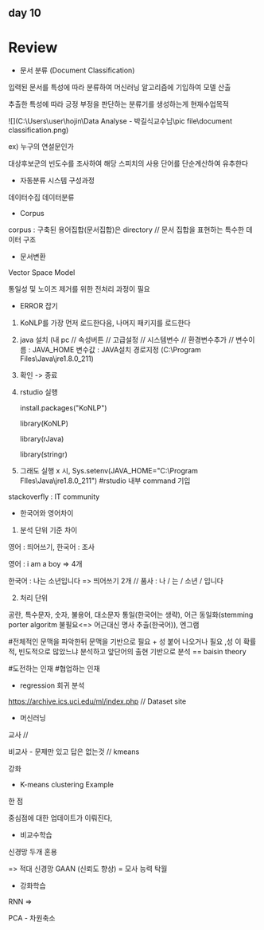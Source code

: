 ## day 10



# Review

* 문서 분류 (Document Classification)

입력된 문서를 특성에 따라 분류하여 머신러닝 알고리즘에 기입하여 모델 산출

추출한 특성에 따라 긍정 부정을 판단하는 분류기를 생성하는게 현재수업목적

![](C:\Users\user\hojin\Data Analyse - 박길식교수님\pic file\document classification.png)

ex) 누구의 연설문인가

대상후보군의 빈도수를 조사하여 해당 스피치의 사용 단어를 단순계산하여 유추한다

* 자동분류 시스템 구성과정

데이터수집 데이터분류

* Corpus

corpus : 구축된 용어집합(문서집합)은 directory // 문서 집합을 표현하는 특수한 데이터 구조 

* 문서변환 

Vector Space Model

통일성 및 노이즈 제거를 위한 전처리 과정이 필요



- ERROR 잡기

1. KoNLP를 가장 먼저 로드한다음, 나머지 패키지를 로드한다

2. java 설치 (내 pc //  속성버튼 // 고급설정 // 시스템변수 // 환경변수추가 // 변수이름 : JAVA_HOME 변수값 : JAVA설치 경로지정 (C:\Program Files\Java\jre1.8.0_211) 

3. 확인 -> 종료

4. rstudio 실행 

   install.packages("KoNLP") 

   library(KoNLP)

   library(rJava)

   library(stringr)

5. 그래도 실행 x 시, Sys.setenv(JAVA_HOME="C:\\Program FIles\\Java\\jre1.8.0_211") #rstudio 내부 command 기입 

stackoverfly : IT community 



* 한국어와 영어차이

1) 분석 단위 기준 차이

영어 : 띄어쓰기, 한국어 : 조사

영어 : i am a boy => 4개

한국어 : 나는 소년입니다 => 띄어쓰기 2개 // 품사 : 나 / 는 / 소년 / 입니다



2) 처리 단위

공란, 특수문자, 숫자, 불용어, 대소문자 통일(한국어는 생략), 어근 동일화(stemming porter algoritm 불필요<=> 어근대신 명사 추출(한국어)), 엔그램

#전체적인 문맥을 파악한뒤 문맥을 기반으로 필요 + 성 붙어 나오거나 필요 ,성 이 확률적, 빈도적으로 많았느냐 분석하고 앞단어의 출현 기반으로 분석 == baisin theory

#도전하는 인재 #협업하는 인재



* regression 회귀 분석

<https://archive.ics.uci.edu/ml/index.php> //  Dataset site

* 머신러닝

교사 // 

비교사 - 문제만 있고 답은 없는것 // kmeans

강화

* K-means clustering Example

한 점

중심점에 대한 업데이트가 이뤄진다,

* 비교수학습

신경망 두개 혼용 

=> 적대 신경망 GAAN (신뢰도 향상) = 모사 능력 탁월 

* 강화학습 

RNN => 

PCA - 차원축소 